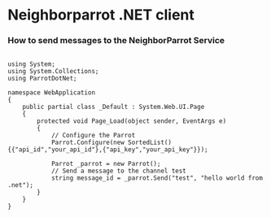 <h1>Neighborparrot .NET client</h1>


<h3>How to send messages to the NeighborParrot Service</h3>

<pre><code>
using System;
using System.Collections;
using ParrotDotNet;

namespace WebApplication
{
    public partial class _Default : System.Web.UI.Page
    {
        protected void Page_Load(object sender, EventArgs e)
        {            
			// Configure the Parrot
            Parrot.Configure(new SortedList(){{"api_id","your_api_id"},{"api_key","your_api_key"}});

            Parrot _parrot = new Parrot();
			// Send a message to the channel test
            string message_id = _parrot.Send("test", "hello world from .net");
        }
    }
}
</code></pre>